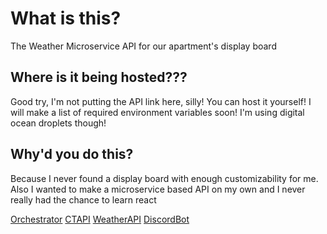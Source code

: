 # What is this?
The Weather Microservice API for our apartment's display board

## Where is it being hosted???
Good try, I'm not putting the API link here, silly! You can host it yourself! I will make a list of required environment variables soon!
I'm using digital ocean droplets though!

## Why'd you do this?
Because I never found a display board with enough customizability for me. Also I wanted to make a microservice based API on my own and I never really had the chance to learn react

[Orchestrator](https://github.com/jayjayb772/Display-orchestrator)
[CTAPI](https://github.com/jayjayb772/Display-CTAPI)
[WeatherAPI](https://github.com/jayjayb772/Display-Weather)
[DiscordBot](https://github.com/jayjayb772/1925-discord-bot)

